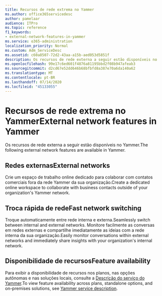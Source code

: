 ```yaml
---
title: Recursos de rede extrema no Yammer
ms.author: office365servicedesc
author: pamelaar
audience: ITPro
ms.topic: reference
f1_keywords:
- external-network-features-in-yammer
ms.service: o365-administration
localization_priority: Normal
ms.custom: Adm_ServiceDesc
ms.assetid: c60a8507-72d2-43aa-a15b-aed053d5851f
description: Os recursos de rede externa a seguir estão disponíveis no Yammer.
ms.openlocfilehash: 99e17c6ed601f4876a81195bbd2f08b947afeab3
ms.sourcegitcommit: d2cd67e52dd646b68bfbfd8a387e70a6da140a62
ms.translationtype: MT
ms.contentlocale: pt-BR
ms.lasthandoff: 07/14/2020
ms.locfileid: "45133055"
---
```

# <a name="external-network-features-in-yammer"></a><span data-ttu-id="2faa0-103">Recursos de rede extrema no Yammer</span><span class="sxs-lookup"><span data-stu-id="2faa0-103">External network features in Yammer</span></span>

<span data-ttu-id="2faa0-104">Os recursos de rede externa a seguir estão disponíveis no Yammer.</span><span class="sxs-lookup"><span data-stu-id="2faa0-104">The following external network features are available in Yammer.</span></span>
  
## <a name="external-networks"></a><span data-ttu-id="2faa0-105">Redes externas</span><span class="sxs-lookup"><span data-stu-id="2faa0-105">External networks</span></span>

<span data-ttu-id="2faa0-106">Crie um espaço de trabalho online dedicado para colaborar com contatos comerciais fora da rede Yammer da sua organização.</span><span class="sxs-lookup"><span data-stu-id="2faa0-106">Create a dedicated online workspace to collaborate with business contacts outside of your organization's Yammer network.</span></span>
  
## <a name="fast-network-switching"></a><span data-ttu-id="2faa0-107">Troca rápida de rede</span><span class="sxs-lookup"><span data-stu-id="2faa0-107">Fast network switching</span></span>

<span data-ttu-id="2faa0-108">Troque automaticamente entre rede interna e externa.</span><span class="sxs-lookup"><span data-stu-id="2faa0-108">Seamlessly switch between internal and external networks.</span></span> <span data-ttu-id="2faa0-109">Monitore facilmente as conversas em redes externas e compartilhe imediatamente as ideias com a rede interna da sua organização.</span><span class="sxs-lookup"><span data-stu-id="2faa0-109">Easily monitor conversations within external networks and immediately share insights with your organization's internal network.</span></span>
  
## <a name="feature-availability"></a><span data-ttu-id="2faa0-110">Disponibilidade de recursos</span><span class="sxs-lookup"><span data-stu-id="2faa0-110">Feature availability</span></span>

<span data-ttu-id="2faa0-111">Para exibir a disponibilidade de recursos nos planos, nas opções autônomas e nas soluções locais, consulte a [Descrição do serviço do Yammer](yammer-service-description.md).</span><span class="sxs-lookup"><span data-stu-id="2faa0-111">To view feature availability across plans, standalone options, and on-premises solutions, see [Yammer service description](yammer-service-description.md).</span></span>